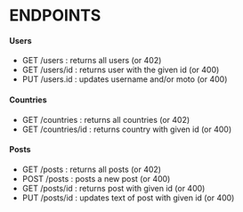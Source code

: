 # ENDPOINTS

#### Users
* GET   /users          :       returns all users (or 402)
* GET   /users/id       :       returns user with the given id (or 400) 
* PUT   /users.id       :       updates username and/or moto (or 400) 
#### Countries
* GET   /countries      :       returns all countries (or 402)
* GET   /countries/id   :       returns country with given id (or 400)   
#### Posts
* GET   /posts          :       returns all posts (or 402)
* POST  /posts          :       posts a new post (or 400)
* GET   /posts/id       :       returns post with given id (or 400)
* PUT   /posts/id       :       updates text of post with given id (or 400)
